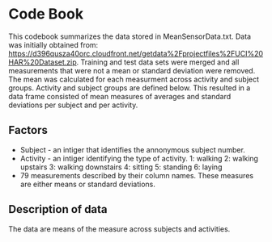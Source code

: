 Code Book
=========
This codebook summarizes the data stored in MeanSensorData.txt. Data was initially obtained from: https://d396qusza40orc.cloudfront.net/getdata%2Fprojectfiles%2FUCI%20HAR%20Dataset.zip.  Training and test data sets were merged and all measurements that were not a mean or standard deviation were removed.  The mean was calculated for each measurment across activity and subject groups.  Activity and subject groups are defined below.  This resulted in a data frame consisted of mean measures of averages and standard deviations per subject and per activity.  

Factors
-------
* Subject - an intiger that identifies the annonymous subject number.
* Activity - an intiger identifying the type of activity. 
	1: walking
	2: walking upstairs
	3: walking downstairs
	4: sitting
	5: standing
	6: laying
* 79 measurements described by their column names.  These measures are either means or standard deviations.  

Description of data
--------------------
The data are means of the measure across subjects and activities.  